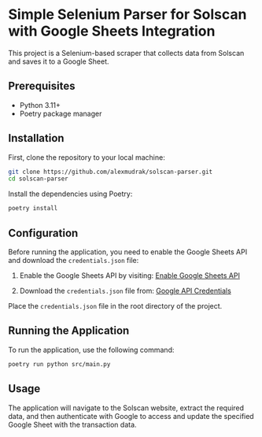 # Simple Selenium Parser for Solscan with Google Sheets Integration

This project is a Selenium-based scraper that collects data from Solscan and saves it to a Google Sheet.

## Prerequisites

- Python 3.11+
- Poetry package manager

## Installation

First, clone the repository to your local machine:

```bash
git clone https://github.com/alexmudrak/solscan-parser.git
cd solscan-parser
```

Install the dependencies using Poetry:

```bash
poetry install
```

## Configuration

Before running the application, you need to enable the Google Sheets API and download the `credentials.json` file:

1. Enable the Google Sheets API by visiting:
   [Enable Google Sheets API](https://console.cloud.google.com/apis/enableflow?apiid=sheets.googleapis.com)

2. Download the `credentials.json` file from:
   [Google API Credentials](https://console.cloud.google.com/apis/credentials)

Place the `credentials.json` file in the root directory of the project.

## Running the Application

To run the application, use the following command:

```bash
poetry run python src/main.py
```

## Usage

The application will navigate to the Solscan website, extract the required data, and then authenticate with Google to access and update the specified Google Sheet with the transaction data.
